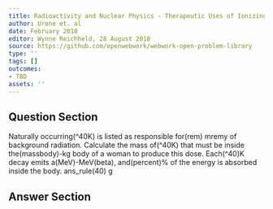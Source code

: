 ```yaml
---
title: Radioactivity and Nuclear Physics - Therapeutic Uses of Ionizing Radiation
author: Urone et. al
date: February 2018
editor: Wynne Reichheld, 28 August 2018
source: https://github.com/openwebwork/webwork-open-problem-library
type: ''
tags: []
outcomes:
- TBD
assets: ''
---
```


## Question Section 

Naturally occurring(^40K) is listed as responsible for(rem) mremy of background radiation. Calculate the mass of(^40K) that must be inside the(massbody)-kg body of a woman to produce this dose. Each(^40)K decay emits a(MeV)-MeV(beta), and(percent)% of the energy is absorbed inside the body. 
ans_rule(40) g


## Answer Section

